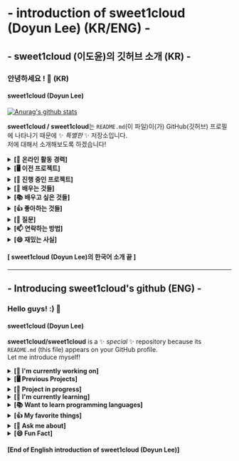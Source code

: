 # - introduction of sweet1cloud (Doyun Lee) (KR/ENG) -
## - sweet1cloud (이도윤)의 깃허브 소개 (KR) -
### 안녕하세요 ! 👋 (KR)
#### sweet1cloud (Doyun Lee)

[![Anurag's github stats](https://github-readme-stats.vercel.app/api?username=sweet1cloud&show_icons=true&theme=dark)](https://github.com/anuraghazra/github-readme-stats)

**sweet1cloud / sweet1cloud**는 `README.md`(이 파일)이(가) GitHub(깃허브) 프로필에 나타나기 때문에 ✨ _특별한_ ✨ 저장소입니다.</br>
저에 대해서 소개해보도록 하겠습니다!

<details>
 <summary><b>[🔭 온라인 활동 경력]</b></summary>

<!-- summary 아래 한칸 공백 두고 내용 삽입 -->
### 🔭 활동 및 작업 경력 !
 - **2016년부터 다양한 온라인 활동을 하고 있습니다.**
 - 자세한 활동 경력(팀 활동 포함)은 [여기](https://hirool.tistory.com/44)를 참고해주세요.<br/>
 - 현재 [네이버 블로그](https://blog.naver.com/idoyun027) 운영 중.
 - 2016 ~ 2020년 게임 & IT 및 잡다한 주제의 [유튜브](https://www.youtube.com/channel/UC1v2JDiftMw7epyndnVA_Bg) 운영 (현재는 잠깐 쉬고 있고 조만간 유튜브 활동 준비할 예정입니다.)
 - 개인 개발 프로젝트인 "**도르크 프로젝트**" 진행 준비중
 - Cherry Networks(Devup) 기획팀 담당자 및 소속 팀원 (2020.04.10 ~ 2020.04.26)<br/>
 - 팀 어센틱 1기 결성 멤버 및 제19회 2020 KWC (Korea Wi.content Contest) 콘텐츠 제작 모바일 웹 분야 참여 – 기획 팀원 (2020년 6월 15일 ~ 8월 4일)
 - **제19회 2020 KWC (Korea Wi.content Contest) 예선 탈락**
 - **2020년 7월 20일 팀 어센틱 2기 결성 및 활동 시작**
 - **2020년 8월 26일 – 팀 어센틱(Team Acentic) → 어센틱 네트워크(Acentic Network) 명칭 변경**
 - 2020년 8월 27일 – 어센틱 네트워크 내부 팀 – 어센틱 튜토리얼(Acentic Tutorials) 결성
 - **2020년 9월 18일 – 어센틱 네트워크 해체, 어센틱 튜토리얼 독립 및 탈퇴**
 - 2020년 9월 26일 – 어센틱 튜토리얼, 팀 네임리스 편입
 - 2020년 9월 18일 ~ 10월 22일 – 무소속
 - **2020년 10월 22일 – 쿠키엔크루(Cookie And Crew) 결성**
  (멤버: 지몬, 도르크, 닦개, 서도, 윤호)
 - **2020년 11월 12일 – 청라온(청소년 언론) 홍보책임자 및 [페이스북 페이지](https://www.facebook.com/chungraon) 소유 및 관리자**

 - 前 게임 팀 TNBOX, 프로젝트 TV 팀장 및 다수의 팀 운영 및 활동 경력 보유
 - 디스코드 챗봇 "**도르크봇**" 개발 및 운영
</details>
 
<details>
 <summary><b>[🖥️ 이전 프로젝트]</b></summary>

<!-- summary 아래 한칸 공백 두고 내용 삽입 -->
### 🖥️ 이전 프로젝트 !
 - MeetUP (스케줄 매칭 서비스) [KWC21](http://www.21kwc.com/2020/index.html) contest with [@YubinHeo](https://github.com/yubinheo), [@jinpyojoo](https://github.com/jinpyojoo), [@LeeDonggyu-07](https://github.com/LeeDonggyu-07))
</details>
 
<details>
 <summary><b>[💾 진행 중인 프로젝트]</b></summary>

<!-- summary 아래 한칸 공백 두고 내용 삽입 -->
### 💾 진행 중인 프로젝트 !
 - ProJect H (개인 홈페이지 제작 프로젝트)
 - Archive ProJect (개인 기록 저장소)
 - [청라온](http://chungraon.com) (청소년 언론)
</details>

<details>

<summary><b>[🌱 배우는 것들]</b></summary>

<!-- summary 아래 한칸 공백 두고 내용 삽입 -->
### 🌱 배우는 것들 !
 - **프로그래밍 및 컴퓨터, IT 분야에 관련된 것들을 배우고 있습니다.**
 - HTML
 - Python(discord.py)
 - Raspberry Pi OS(Raspbian)
 - Windows
</details>

<details>
 <summary><b>[📚 배우고 싶은 것들]</b></summary>

<!-- summary 아래 한칸 공백 두고 내용 삽입 -->
### 📚 배우고 싶은 것들 !
 - JS(JavaScript)
 - C/C++/C#
 - Linux
</details>

<details>
 <summary><b>[👍 좋아하는 것들]</b></summary>

<!-- summary 아래 한칸 공백 두고 내용 삽입 -->
### 👍 좋아하는 것들 !
 - 🎮 게임하기
 - 📖 독서하기
 - 유튜브 보기
 - 🔎💻 인터넷 검색하기 (특히 나무위키를 많이 본다는 사실)
 - 메신저로 사람들과 소통하기
</details>

<details>
 <summary><b>[💬 질문]</b></summary>

<!-- summary 아래 한칸 공백 두고 내용 삽입 -->
### 💬 질문 !
 - 궁금한 점은 idoyun027@gmail.com 메일 보내주세요!
</details>

<details>
 <summary><b>[📫 연락하는 방법]</b></summary>

<!-- summary 아래 한칸 공백 두고 내용 삽입 -->
### 📫 연락하는 방법(How to reach me) !
 - E-Mail: idoyun027@gmail.com
 - Blog: https://blog.naver.com/idoyun027
 - Discord: https://discord.com/users/284143521886109697
 - YouTube: [YouTube](https://www.youtube.com/channel/UC1v2JDiftMw7epyndnVA_Bg)
</details> 

<details>
 <summary><b>[😄 재밌는 사실]</b></summary>

<!-- summary 아래 한칸 공백 두고 내용 삽입 -->
### 😄 재밌는 사실 !
 - 초등학교 1학년 때부터 인터넷 문화를 접하게 되었습니다. 2015년에 유튜브를 알게 돼서 처음으로 유튜브에 동영상을 업로드하기 시작했고,<br/>
   2016년부터는 본격적으로 유튜브 활동을 했었습니다. 유튜브 활동을 했었을 때는 게임 유튜브를 운영했었습니다.<br/>
   게임 유튜브 시절에는 초딩답게(?) 마인크래프트를 자주했고 모바일 게임도 가끔씩 했습니다.<br/>
   저는 주변에 몇몇 사람들에게도 유튜버라고 알려졌지만 현재는 슬럼프(?)가 왔기도 했고,<br/>
   과거의 편집 실력이나 컨텐츠 진행이 썩 좋지 않았기에 잠깐 쉬면서 더욱 탄탄히 준비하고 있습니다.
</details>

   
#### [ **sweet1cloud (Doyun Lee)의 한국어 소개 끝** ]

<hr/>

## - Introducing sweet1cloud's github (ENG) -
### Hello guys! :) 👋
#### sweet1cloud (Doyun Lee)

**sweet1cloud/sweet1cloud** is a ✨ _special_ ✨ repository because its `README.md` (this file) appears on your GitHub profile.<br/>
Let me introduce myself!

<details>
 <summary><b>[🔭 I'm currently working on]</b></summary>

<!-- summary 아래 한칸 공백 두고 내용 삽입 -->
### 🔭 I'm currently working on ... !
 - **Since 2016, we have been doing online activities.**
 - Please refer to [Here](https://hirool.tistory.com/44) for detailed activity experience (including team activities).<br/>
 - Currently running [Naver Blog](https://blog.naver.com/idoyun027)
 - 2016~2020 Game & IT and miscellaneous topics [YouTube](https://www.youtube.com/channel/UC1v2JDiftMw7epyndnVA_Bg) operation<br/>
   (currently we are taking a break and we will be preparing for YouTube activity soon.)
 - A personal development project "**sweet1cloud Project(Korean: 도르크 프로젝트)**" is being prepared.
 - Cherry Networks (Devup) Planning Team Manager & Team Member (2020.04.10 ~ 2020.04.26)<br/>
 - Team Acentic 1st group formation member and participation in the 19th 2020 KWC (Korea Wi.content Contest) content production mobile web field-Planning team member (June 15th ~ August 4th, 2020)
 - **Excluded from the 19th 2020 KWC (Korea Wi.content Contest) preliminary round**
 - **Team Acentic Phase 2 configuration and activities start on July 20, 2020**
 - **August 26, 2020 - Team Acentic → Changed the name of Acentic Networks.**
 - August 27, 2020 - Acentic Network internal team - Acentic Tutorials configuration
 - **September 18, 2020 - Acentic Network disruption and Acentic Tutorials independent**
 - **September 18, 2020 - Acentic Network dissolution, Authentic tutorial independence and withdrawal**
 - September 26, 2020 - Acentic Tutorial, Team Nameless Transfer
 - Sep. 18 ~ Oct. 22, 2020 - Independent
 - **October 22, 2020 - Cookie And Crew Formation**
  (Members: XYmon, Sweet_Cloud, 닦개, 서도, Yoonho)
 - **November 12, 2020 - ChungRaon (Youth Press) PR Manager and Facebook page owner and manager**
 - (Old) game team TNBOX, project TV team leader and multiple team operations and experience
 - Developed and operated Discord Chatting bot "**DORKE BOT(Korean: 도르크봇)**"
</details>

<details>
 <summary><b>[🖥️ Previous Projects]</b></summary>

 <!-- summary 아래 한칸 공백 두고 내용 삽입 -->
### 🖥️ Previous Projects !
 - MeetUP (Schedule Matching Service) [KWC21](http://www.21kwc.com/2020/index.html) contest with [@YubinHeo](https://github.com/yubinheo), [@jinpyojoo](https://github.com/jinpyojoo), [@LeeDonggyu-07](https://github.com/LeeDonggyu-07))
</details>

<details>
 <summary><b>[💾 Project in progress]</b></summary>

 <!-- summary 아래 한칸 공백 두고 내용 삽입 -->
### 💾 Project in progress
 - ProJect H (personal homepage production project)
 - Archive ProJect (personal record storage)
</details>

<details>
 <summary><b>[🌱 I'm currently learning]</b></summary>

 <!-- summary 아래 한칸 공백 두고 내용 삽입 -->
### 🌱 I'm currently learning ... !
 -  **💻 I'm learning things about programming, computers, and IT. 💻** 
 - HTML
 - Python(discord.py)
 - Raspberry Pi OS(Raspbian)
 - Windows
</details>

<details>
 <summary><b>[📚 Want to learn programming languages]</b></summary>

 <!-- summary 아래 한칸 공백 두고 내용 삽입 -->
### 📚 Want to learn programming languages !
 - JS(JavaScript)
 - C/C++/C#
 </details>

<details>
 <summary><b>[👍 My favorite things]</b></summary>

 <!-- summary 아래 한칸 공백 두고 내용 삽입 -->
### 👍 My favorite things !
 - 🎮 Playing games
 - 📖 reading a book
 - Watching a youtube
 - 🔎💻 Internet Searching
 - Communicating with people via messenger
</details>

<details>
 <summary><b>[💬 Ask me about]</b></summary>

<!-- summary 아래 한칸 공백 두고 내용 삽입 -->
### 💬 Ask me about !
 - Please email idoyun027@gmail.com with any questions!
</details>

<details>
 <summary><b>[😄 Fun Fact]</b></summary>

<!-- summary 아래 한칸 공백 두고 내용 삽입 -->
### 😄 Fun Fact !
 - I have been met to Internet culture since the first grade of elementary school. In 2015, I got to know YouTube and started uploading videos to YouTube for the first time<br/>
   I have been active on YouTube since 2016. While working on YouTube, I started a Youtube game.<br/>
   On YouTube, I often played Minecraft like an elementary school student (?) and sometimes played mobile games.<br/>
   It was known to the people around you as a YouTube user, but now a slump (?) occurred.<br/>
   Past editing skills and content progress weren't that good, so we're taking a break to get a little more prepared.
</details>

   
#### [**End of English introduction of sweet1cloud (Doyun Lee)**]
